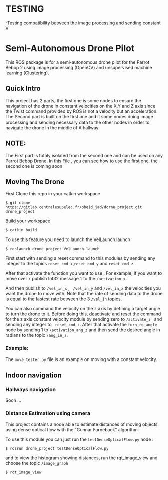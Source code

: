# TESTING 
-Testing compatibility between the image processing and sending constant V

# Semi-Autonomous Drone Pilot

This ROS package is for a semi-autonomous drone pilot for the Parrot Bebop 2 using image processing (OpenCV) and unsupervised machine learning (Clustering).

## Quick Intro

This project has 2 parts, the first one is some nodes to ensure the navigation of the drone in constant velocities on the X,Y and Z axis since the Twist command provided by ROS is not a velocity but an acceleration.
The Second part is built on the first one and it some nodes doing image processing and sending necessary data to the other nodes in order to navigate the drone in the middle of A hallway.
## NOTE:
The First part is totaly isolated from the second one and can be used on any Parrot Bebop Drone.
In this File , you can see how to use the first one, the second one is coming soon 

## Moving The Drone
First Clone this repo in your catkin workspace
```
$ git clone https://gitlab.centralesupelec.fr/obeid_jad/dorne_project.git drone_project
```
Build your workspace
```
$ catkin build
```
To use this feature you need to launch the VelLaunch.launch 

```
$ roslaunch drone_project VelLaunch.launch
```
First start with sending a reset command to this modules by sending any integer to the topics ```reset_cmd_x```,```reset_cmd_y``` and ```reset_cmd_z```.

After that activate the function you want to use , For example, if you want to move over x publish Int32 message ```1``` to the ```/activation_x```.

And then publish to ```/vel_in_x``` , ``` /vel_in_y```  and ```/vel_in_z``` the velocities you want the drone to move with.
Note that the rate of sending data to the drone is equal to the fastest rate between the 3 ``` /vel_in ``` topics.

You can also command the velocity on the z axis by defining a target angle to turn the drone to it.
Before doing this, deactivate and reset the command for the z axis constant velocity module by sending zero to ```/activate_z ``` and sending any integer to ``` reset_cmd_z```.
After that activate the  ```turn_ro_angle``` node by sending 1 to ```\activation_ang_z``` and then send the desired angle in radians to the topic ```\ang_in_z```.
### Example:
The ``` move_tester.py ``` file is an example on moving with a constant velocity.

## Indoor navigation
### Hallways navigation
Soon ...
### Distance Estimation using camera
This project contains a node able to estimate distances of moving objects using dense optical flow with the "Gunnar Farneback" algorithm.

To use this module you can just run the ```testDenseOpticalFlow.py``` node :

```
$ rosrun drone_project testDenseOpticalFlow.py
```

and to view the histogram showing distances, run the rqt_image_view and choose the topic ```/image_graph```
```
$ rqt_image_view
```

